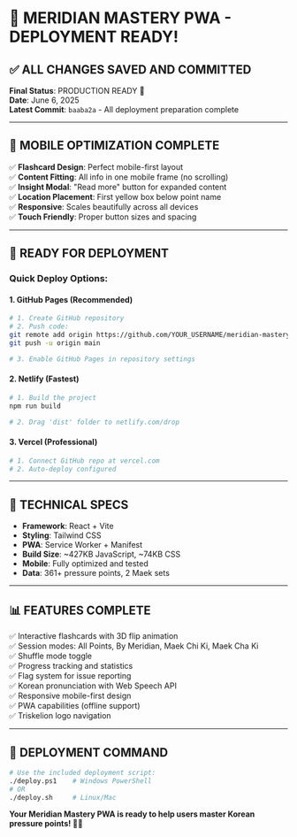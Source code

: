 # 🎉 MERIDIAN MASTERY PWA - DEPLOYMENT READY!

## ✅ ALL CHANGES SAVED AND COMMITTED

**Final Status**: PRODUCTION READY 🚀  
**Date**: June 6, 2025  
**Latest Commit**: `baaba2a` - All deployment preparation complete

---

## 📱 MOBILE OPTIMIZATION COMPLETE
✅ **Flashcard Design**: Perfect mobile-first layout  
✅ **Content Fitting**: All info in one mobile frame (no scrolling)  
✅ **Insight Modal**: "Read more" button for expanded content  
✅ **Location Placement**: First yellow box below point name  
✅ **Responsive**: Scales beautifully across all devices  
✅ **Touch Friendly**: Proper button sizes and spacing  

---

## 🎯 READY FOR DEPLOYMENT

### **Quick Deploy Options:**

#### 1. **GitHub Pages** (Recommended)
```bash
# 1. Create GitHub repository
# 2. Push code:
git remote add origin https://github.com/YOUR_USERNAME/meridian-mastery.git
git push -u origin main

# 3. Enable GitHub Pages in repository settings
```

#### 2. **Netlify** (Fastest)
```bash
# 1. Build the project
npm run build

# 2. Drag 'dist' folder to netlify.com/drop
```

#### 3. **Vercel** (Professional)
```bash
# 1. Connect GitHub repo at vercel.com
# 2. Auto-deploy configured
```

---

## 🔧 TECHNICAL SPECS
- **Framework**: React + Vite
- **Styling**: Tailwind CSS  
- **PWA**: Service Worker + Manifest
- **Build Size**: ~427KB JavaScript, ~74KB CSS
- **Mobile**: Fully optimized and tested
- **Data**: 361+ pressure points, 2 Maek sets

---

## 📊 FEATURES COMPLETE
✅ Interactive flashcards with 3D flip animation  
✅ Session modes: All Points, By Meridian, Maek Chi Ki, Maek Cha Ki  
✅ Shuffle mode toggle  
✅ Progress tracking and statistics  
✅ Flag system for issue reporting  
✅ Korean pronunciation with Web Speech API  
✅ Responsive mobile-first design  
✅ PWA capabilities (offline support)  
✅ Triskelion logo navigation  

---

## 🚀 DEPLOYMENT COMMAND
```bash
# Use the included deployment script:
./deploy.ps1    # Windows PowerShell
# OR
./deploy.sh     # Linux/Mac
```

**Your Meridian Mastery PWA is ready to help users master Korean pressure points! 📱✨**
